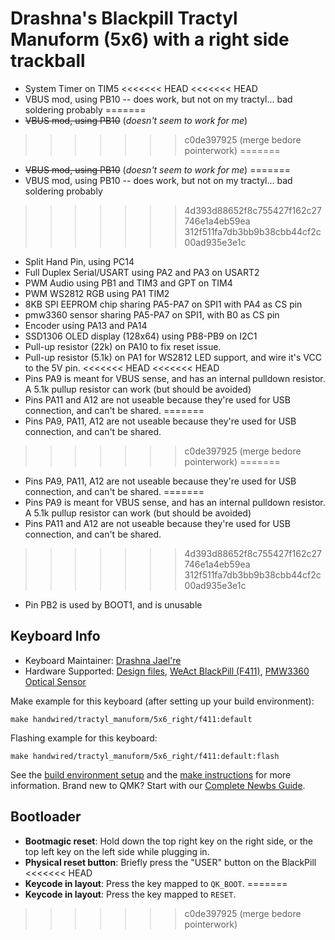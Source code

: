 # Drashna's Blackpill Tractyl Manuform (5x6) with a right side trackball

* System Timer on TIM5
<<<<<<< HEAD
<<<<<<< HEAD
* VBUS mod, using PB10 -- does work, but not on my tractyl... bad soldering probably
=======
* ~~VBUS mod, using PB10~~ (*doesn't seem to work for me*)
>>>>>>> c0de397925 (merge bedore pointerwork)
=======
* ~~VBUS mod, using PB10~~ (*doesn't seem to work for me*)
=======
* VBUS mod, using PB10 -- does work, but not on my tractyl... bad soldering probably
>>>>>>> 4d393d88652f8c755427f162c27746e1a4eb59ea
>>>>>>> 312f511fa7db3bb9b38cbb44cf2c00ad935e3e1c
* Split Hand Pin, using PC14
* Full Duplex Serial/USART using PA2 and PA3 on USART2
* PWM Audio using PB1 and TIM3 and GPT on TIM4
* PWM WS2812 RGB using PA1 TIM2
* 8KB SPI EEPROM chip sharing PA5-PA7 on SPI1 with PA4 as CS pin
* pmw3360 sensor sharing PA5-PA7 on SPI1, with B0 as CS pin
* Encoder using PA13 and PA14
* SSD1306 OLED display (128x64) using PB8-PB9 on I2C1
* Pull-up resistor (22k) on PA10 to fix reset issue.
* Pull-up resistor (5.1k) on PA1 for WS2812 LED support, and wire it's VCC to the 5V pin.
<<<<<<< HEAD
<<<<<<< HEAD
* Pins PA9 is meant for VBUS sense, and has an internal pulldown resistor. A 5.1k pullup resistor can work (but should be avoided)
* Pins PA11 and A12 are not useable because they're used for USB connection, and can't be shared. 
=======
* Pins PA9, PA11, A12 are not useable because they're used for USB connection, and can't be shared. 
>>>>>>> c0de397925 (merge bedore pointerwork)
=======
* Pins PA9, PA11, A12 are not useable because they're used for USB connection, and can't be shared. 
=======
* Pins PA9 is meant for VBUS sense, and has an internal pulldown resistor. A 5.1k pullup resistor can work (but should be avoided)
* Pins PA11 and A12 are not useable because they're used for USB connection, and can't be shared. 
>>>>>>> 4d393d88652f8c755427f162c27746e1a4eb59ea
>>>>>>> 312f511fa7db3bb9b38cbb44cf2c00ad935e3e1c
* Pin PB2 is used by BOOT1, and is unusable

## Keyboard Info

* Keyboard Maintainer: [Drashna Jael're](https://github.com/drashna)
* Hardware Supported: [Design files](https://gitlab.com/keyboards1/dm_r_track/-/tree/master/boolean), [WeAct BlackPill (F411)](https://github.com/WeActTC/MiniSTM32F4x1), [PMW3360 Optical Sensor](https://www.tindie.com/products/jkicklighter/pmw3360-motion-sensor/)

Make example for this keyboard (after setting up your build environment):

    make handwired/tractyl_manuform/5x6_right/f411:default

Flashing example for this keyboard:

    make handwired/tractyl_manuform/5x6_right/f411:default:flash

See the [build environment setup](https://docs.qmk.fm/#/getting_started_build_tools) and the [make instructions](https://docs.qmk.fm/#/getting_started_make_guide) for more information. Brand new to QMK? Start with our [Complete Newbs Guide](https://docs.qmk.fm/#/newbs).

## Bootloader 

* **Bootmagic reset**: Hold down the top right key on the right side, or the top left key on the left side while plugging in.
* **Physical reset button**: Briefly press the "USER" button on the BlackPill
<<<<<<< HEAD
* **Keycode in layout**: Press the key mapped to `QK_BOOT`.
=======
* **Keycode in layout**: Press the key mapped to `RESET`.
>>>>>>> c0de397925 (merge bedore pointerwork)
